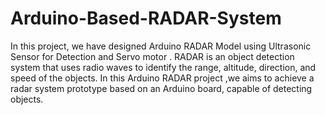 # Arduino-Based-RADAR-System

In this project, we have designed Arduino RADAR Model using Ultrasonic Sensor for Detection and Servo motor . RADAR is an object detection system that uses radio waves to identify the range, altitude, direction, and speed of the objects.
In this  Arduino RADAR project ,we aims to achieve a radar system prototype based on an Arduino board, capable of detecting  objects.

